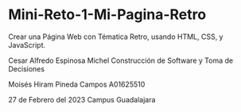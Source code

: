 # Mini-Reto-1-Mi-Pagina-Retro
Crear una Página Web con Tématica Retro, usando HTML, CSS, y JavaScript.

Cesar Alfredo Espinosa Michel
Construcción de Software y Toma de Decisiones

Moisés Hiram Pineda Campos
A01625510

27 de Febrero del 2023
Campus Guadalajara
